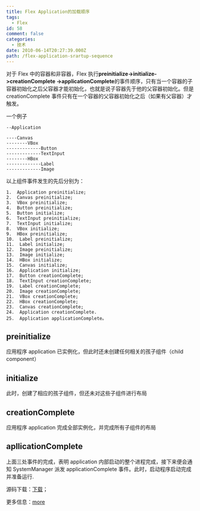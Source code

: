 ```yaml
---
title: Flex Application的加载顺序
tags:
  - Flex
id: 58
comment: false
categories:
  - 技术
date: 2010-06-14T20:27:39.000Z
path: /flex-application-srartup-sequence
---
```


对于 Flex 中的容器和非容器，Flex 执行**preinitialize->initialize->creationComplete ->applicationComplete**的事件顺序，只有当一个容器的子容器初始化之后父容器才能初始化，也就是说子容器先于他的父容器初始化。但是 creationComplete 事件只有在一个容器的父容器初始化之后（如果有父容器）才触发。

一个例子

    --Application

    ----Canvas
    --------VBox
    -------------Button
    -------------TextInput
    --------HBox
    -------------Label
    -------------Image

以上组件事件发生的先后分别为：

    1.  Application preinitialize;
    2.  Canvas preinitialize;
    3.  VBox preinitialize;
    4.  Button preinitialize;
    5.  Button initialize;
    6.  TextInput preinitialize;
    7.  TextInput initialize;
    8.  VBox initialize;
    9.  HBox preinitialize;
    10.  Label preinitialize;
    11.  Label initialize;
    12.  Image preinitialize;
    13.  Image initialize;
    14.  HBox initialize;
    15.  Canvas initialize;
    16.  Application initialize;
    17.  Button creationComplete;
    18.  TextInput creationComplete;
    19.  Label creationComplete;
    20.  Image creationComplete;
    21.  VBox creationComplete;
    22.  HBox creationComplete;
    23.  Canvas creationComplete;
    24.  Application creationComplete.
    25.  Application applicationComplete。

## preinitialize

应用程序 application 已实例化，但此时还未创建任何相关的孩子组件（child component）

## initialize

此时，创建了相应的孩子组件，但还未对这些子组件进行布局

## creationComplete

应用程序 application 完成全部实例化，并完成所有子组件的布局

## apllicationComplete

上面三处事件的完成，表明 application 内部启动的整个进程完成，接下来便会通知 SystemManager 派发 applicationComplete 事件。此时，启动程序启动完成并准备运行.

源码下载：[下载](http://cid-80c695601fb3b6c2.office.live.com/embedicon.aspx/Pulbic/Source/EventSequence.rar)；

更多信息：[more](http://livedocs.adobe.com/flex/2/docs/wwhelp/wwhimpl/common/html/wwhelp.htm?context=LiveDocs_Parts&file=00001426.html)
